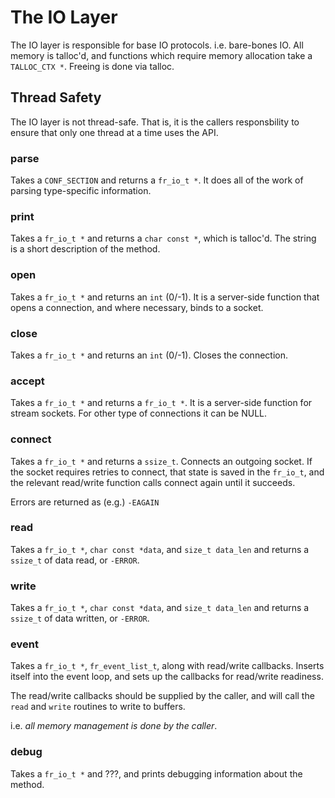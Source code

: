 # The IO Layer

The IO layer is responsible for base IO protocols.
i.e. bare-bones IO.  All memory is talloc'd, and functions which
require memory allocation take a `TALLOC_CTX *`.  Freeing is done via
talloc.

## Thread Safety

The IO layer is not thread-safe.  That is, it is the callers
responsbility to ensure that only one thread at a time uses the API.

### parse

Takes a `CONF_SECTION` and returns a `fr_io_t *`.  It does all
of the work of parsing type-specific information.

### print

Takes a `fr_io_t *` and returns a `char const *`, which is
talloc'd.  The string is a short description of the method.

### open

Takes a `fr_io_t *` and returns an `int` (0/-1).  It is a
server-side function that opens a connection, and where necessary,
binds to a socket.

### close

Takes a `fr_io_t *` and returns an `int` (0/-1).  Closes the
connection.

### accept

Takes a `fr_io_t *` and returns a `fr_io_t *`.  It is a
server-side function for stream sockets.  For other type of
connections it can be NULL.

### connect

Takes a `fr_io_t *` and returns a `ssize_t`. Connects an
outgoing socket.  If the socket requires retries to connect, that
state is saved in the `fr_io_t`, and the relevant read/write
function calls connect again until it succeeds.

Errors are returned as (e.g.) `-EAGAIN`

### read

Takes a `fr_io_t *`, `char const *data`, and `size_t data_len`
and returns a `ssize_t` of data read, or `-ERROR`.

### write

Takes a `fr_io_t *`, `char const *data`, and `size_t data_len`
and returns a `ssize_t` of data written, or `-ERROR`.

### event

Takes a `fr_io_t *`, `fr_event_list_t`, along with read/write
callbacks.  Inserts itself into the event loop, and sets up the callbacks for read/write readiness.

The read/write callbacks should be supplied by the caller, and will
call the `read` and `write` routines to write to buffers.

i.e. *all memory management is done by the caller*.

### debug

Takes a `fr_io_t *` and ???, and prints debugging information about the method.


